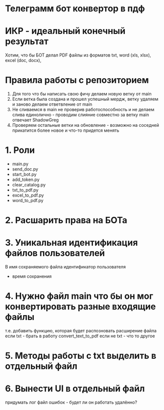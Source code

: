 # Телеграмм бот конвертор в пдф

# ИКР - идеальный конечный результат
Хотим, что бы БОТ делал PDF файлы
из форматов txt, word (xls, xlsx), excel (doc, docx),
# Правила работы с репозиторием 
1. Для того что бы написать свою фичу делаем новую ветку от main
2. Если ветка была создана и прошел успешный мердж, ветку удаляем и заново делаем ответвление от main
3. Не сливаемся в main не проверив работоспособность и не делаем слива единолично - проводим слияние совместно за ветку main отвечает ShadowGreg
4. Проверяем остальные ветки на обновление - возможно на соседней прикатится более новое и что-то придется менять 


# 1. Роли

 * main.py
 * send_doc.py
 * start_bot.py
 * add_token.py
 * clear_catalog.py
 * txt_to_pdf.py
 * excel_to_pdf.py
 * word_to_pdf.py

# 2. Расшарить права на БОТа

# 3. Уникальная идентификация файлов пользователей
В имя сохраняемого файла идентификатор пользователя 
+ время сохранения

# 4. Нужно файл main что бы он мог конвертировать разные входящие файлы
т.е. добавить функцию, которая будет распозновать расширение файла
если txt - брать в работу convert_text_to_pdf
если не txt - что то другое

# 5. Методы работы с txt выделить в отдельный файл

# 6. Вынести UI в отдельный файл
придумать лог файл ошибок - будет ли он работать удалённо? 




